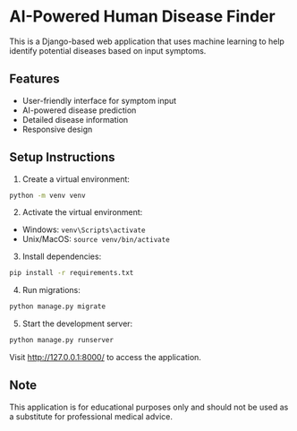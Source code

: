 # AI-Powered Human Disease Finder

This is a Django-based web application that uses machine learning to help identify potential diseases based on input symptoms.

## Features
- User-friendly interface for symptom input
- AI-powered disease prediction
- Detailed disease information
- Responsive design

## Setup Instructions

1. Create a virtual environment:
```bash
python -m venv venv
```

2. Activate the virtual environment:
- Windows: `venv\Scripts\activate`
- Unix/MacOS: `source venv/bin/activate`

3. Install dependencies:
```bash
pip install -r requirements.txt
```

4. Run migrations:
```bash
python manage.py migrate
```

5. Start the development server:
```bash
python manage.py runserver
```

Visit http://127.0.0.1:8000/ to access the application.

## Note
This application is for educational purposes only and should not be used as a substitute for professional medical advice.

